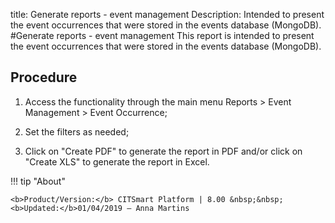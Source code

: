 title: Generate reports - event management
Description: Intended to present the event occurrences that were stored in the events database (MongoDB).
#Generate reports - event management
This report is intended to present the event occurrences that were stored in the events database (MongoDB).

Procedure
-------------

1.  Access the functionality through the main menu Reports \> Event Management
    \> Event Occurrence;

2.  Set the filters as needed;

3.  Click on "Create PDF" to generate the report in PDF and/or click on "Create
    XLS" to generate the report in Excel.



!!! tip "About"

    <b>Product/Version:</b> CITSmart Platform | 8.00 &nbsp;&nbsp;
    <b>Updated:</b>01/04/2019 – Anna Martins
